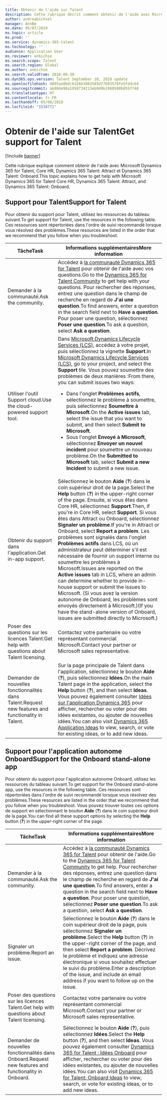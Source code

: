 ```yaml
---
title: Obtenir de l'aide sur Talent
description: Cette rubrique décrit comment obtenir de l'aide avec Microsoft Dynamics 365 for Talent.
author: andreabichsel
manager: AnnBe
ms.date: 05/07/2019
ms.topic: article
ms.prod: ''
ms.service: dynamics-365-talent
ms.technology: ''
audience: Application User
ms.reviewer: anbichse
ms.search.scope: Talent
ms.search.region: Global
ms.author: anbichse
ms.search.validFrom: 2018-09-30
ms.dyn365.ops.version: Talent September 10, 2018 update
ms.openlocfilehash: 9895ae8bdc6326b3863585d77b93576fe5fddcb4
ms.sourcegitcommit: ab88de98a1958734213eb9d9b1988508b055f748
ms.translationtype: HT
ms.contentlocale: fr-FR
ms.lasthandoff: 05/08/2019
ms.locfileid: "1538771"
---
```

# <a name="get-support-for-talent"></a><span data-ttu-id="3c52d-103">Obtenir de l'aide sur Talent</span><span class="sxs-lookup"><span data-stu-id="3c52d-103">Get support for Talent</span></span>

[!include [banner](includes/banner.md)]

<span data-ttu-id="3c52d-104">Cette rubrique explique comment obtenir de l'aide avec Microsoft Dynamics 365 for Talent, Core HR, Dynamics 365 Talent: Attract et Dynamics 365 Talent: Onboard.</span><span class="sxs-lookup"><span data-stu-id="3c52d-104">This topic explains how to get help with Microsoft Dynamics 365 for Talent Core HR, Dynamics 365 Talent: Attract, and Dynamics 365 Talent: Onboard.</span></span>

## <a name="support-for-talent"></a><span data-ttu-id="3c52d-105">Support pour Talent</span><span class="sxs-lookup"><span data-stu-id="3c52d-105">Support for Talent</span></span>

<span data-ttu-id="3c52d-106">Pour obtenir du support pour Talent, utilisez les ressources du tableau suivant.</span><span class="sxs-lookup"><span data-stu-id="3c52d-106">To get support for Talent, use the resources in the following table.</span></span> <span data-ttu-id="3c52d-107">Ces ressources sont répertoriées dans l'ordre de suivi recommandé lorsque vous résolvez des problèmes.</span><span class="sxs-lookup"><span data-stu-id="3c52d-107">These resources are listed in the order that we recommend that you follow when you troubleshoot.</span></span>

| <span data-ttu-id="3c52d-108">Tâche</span><span class="sxs-lookup"><span data-stu-id="3c52d-108">Task</span></span> | <span data-ttu-id="3c52d-109">Informations supplémentaires</span><span class="sxs-lookup"><span data-stu-id="3c52d-109">More information</span></span> |
|------|------------------|
| <span data-ttu-id="3c52d-110">Demander à la communauté.</span><span class="sxs-lookup"><span data-stu-id="3c52d-110">Ask the community.</span></span> | <span data-ttu-id="3c52d-111">Accédez à [la communauté Dynamics 365 for Talent](https://community.dynamics.com/365/talent) pour obtenir de l'aide avec vos questions.</span><span class="sxs-lookup"><span data-stu-id="3c52d-111">Go to the [Dynamics 365 for Talent Community](https://community.dynamics.com/365/talent) to get help with your questions.</span></span> <span data-ttu-id="3c52d-112">Pour rechercher des réponses, entrez une question dans le champ de recherche en regard de **J'ai une question**.</span><span class="sxs-lookup"><span data-stu-id="3c52d-112">To find answers, enter a question in the search field next to **Have a question**.</span></span> <span data-ttu-id="3c52d-113">Pour poser une question, sélectionnez **Poser une question**.</span><span class="sxs-lookup"><span data-stu-id="3c52d-113">To ask a question, select **Ask a question**.</span></span> |
| <span data-ttu-id="3c52d-114">Utiliser l'outil Support cloud.</span><span class="sxs-lookup"><span data-stu-id="3c52d-114">Use the cloud-powered support tool.</span></span> | <span data-ttu-id="3c52d-115">Dans [Microsoft Dynamics Lifecycle Services (LCS)](https://lcs.dynamics.com/), accédez à votre projet, puis sélectionnez la vignette **Support**.</span><span class="sxs-lookup"><span data-stu-id="3c52d-115">In [Microsoft Dynamics Lifecycle Services (LCS)](https://lcs.dynamics.com/), go to your project, and select the **Support** tile.</span></span> <span data-ttu-id="3c52d-116">Vous pouvez soumettre des problèmes de deux manières :</span><span class="sxs-lookup"><span data-stu-id="3c52d-116">From there, you can submit issues two ways:</span></span><ul><li><span data-ttu-id="3c52d-117">Dans l'onglet **Problèmes actifs**, sélectionnez le problème à soumettre, puis sélectionnez **Soumettre à Microsoft**.</span><span class="sxs-lookup"><span data-stu-id="3c52d-117">On the **Active issues** tab, select the issue that you want to submit, and then select **Submit to Microsoft**.</span></span></li><li><span data-ttu-id="3c52d-118">Sous l'onglet **Envoyé à Microsoft**, sélectionnez **Envoyer un nouvel incident** pour soumettre un nouveau problème.</span><span class="sxs-lookup"><span data-stu-id="3c52d-118">On the **Submitted to Microsoft** tab, select **Submit a new Incident** to submit a new issue.</span></span></li></ul> |
| <span data-ttu-id="3c52d-119">Obtenir du support dans l'application.</span><span class="sxs-lookup"><span data-stu-id="3c52d-119">Get in-app support.</span></span> | <span data-ttu-id="3c52d-120">Sélectionnez le bouton **Aide** (**?**) dans le coin supérieur droit de la page.</span><span class="sxs-lookup"><span data-stu-id="3c52d-120">Select the **Help** button (**?**) in the upper-right corner of the page.</span></span> <span data-ttu-id="3c52d-121">Ensuite, si vous êtes dans Core HR, sélectionnez **Support**.</span><span class="sxs-lookup"><span data-stu-id="3c52d-121">Then, if you're in Core HR, select **Support**.</span></span> <span data-ttu-id="3c52d-122">Si vous êtes dans Attract ou Onboard, sélectionnez **Signaler un problème**.</span><span class="sxs-lookup"><span data-stu-id="3c52d-122">If you're in Attract or Onboard, select **Report a problem**.</span></span> <span data-ttu-id="3c52d-123">Les problèmes sont signalés dans l'onglet **Problèmes actifs** dans LCS, où un administrateur peut déterminer s'il est nécessaire de fournir un support interne ou soumettre les problèmes à Microsoft.</span><span class="sxs-lookup"><span data-stu-id="3c52d-123">Issues are reported on the **Active issues** tab in LCS, where an admin can determine whether to provide in-house support or submit the issues to Microsoft.</span></span> <span data-ttu-id="3c52d-124">(Si vous avez la version autonome de Onboard, les problèmes sont envoyés directement à Microsoft.)</span><span class="sxs-lookup"><span data-stu-id="3c52d-124">(If you have the stand-alone version of Onboard, issues are submitted directly to Microsoft.)</span></span> |
| <span data-ttu-id="3c52d-125">Poser des questions sur les licences Talent.</span><span class="sxs-lookup"><span data-stu-id="3c52d-125">Get help with questions about Talent licensing.</span></span> | <span data-ttu-id="3c52d-126">Contactez votre partenaire ou votre représentant commercial Microsoft.</span><span class="sxs-lookup"><span data-stu-id="3c52d-126">Contact your partner or Microsoft sales representative.</span></span> |
| <span data-ttu-id="3c52d-127">Demander de nouvelles fonctionnalités dans Talent.</span><span class="sxs-lookup"><span data-stu-id="3c52d-127">Request new features and functionality in Talent.</span></span> | <span data-ttu-id="3c52d-128">Sur la page principale de Talent dans l'application, sélectionnez le bouton **Aide** (**?**), puis sélectionnez **Idées**.</span><span class="sxs-lookup"><span data-stu-id="3c52d-128">On the main Talent page in the application, select the **Help** button (**?**), and then select **Ideas**.</span></span> <span data-ttu-id="3c52d-129">Vous pouvez également consulter [Idées sur l'application Dynamics 365](https://experience.dynamics.com/ideas/) pour afficher, rechercher ou voter pour des idées existantes, ou ajouter de nouvelles idées.</span><span class="sxs-lookup"><span data-stu-id="3c52d-129">You can also visit [Dynamics 365 Application Ideas](https://experience.dynamics.com/ideas/) to view, search, or vote for existing ideas, or to add new ideas.</span></span> |

## <a name="support-for-the-onboard-stand-alone-app"></a><span data-ttu-id="3c52d-130">Support pour l'application autonome Onboard</span><span class="sxs-lookup"><span data-stu-id="3c52d-130">Support for the Onboard stand-alone app</span></span>

<span data-ttu-id="3c52d-131">Pour obtenir du support pour l'application autonome Onboard, utilisez les ressources du tableau suivant.</span><span class="sxs-lookup"><span data-stu-id="3c52d-131">To get support for the Onboard stand-alone app, use the resources in the following table.</span></span> <span data-ttu-id="3c52d-132">Ces ressources sont répertoriées dans l'ordre de suivi recommandé lorsque vous résolvez des problèmes.</span><span class="sxs-lookup"><span data-stu-id="3c52d-132">These resources are listed in the order that we recommend that you follow when you troubleshoot.</span></span> <span data-ttu-id="3c52d-133">Vous pouvez trouver toutes ces options de support en sélectionnant le bouton **Aide** (**?**) dans le coin supérieur droit de la page.</span><span class="sxs-lookup"><span data-stu-id="3c52d-133">You can find all these support options by selecting the **Help** button (**?**) in the upper-right corner of the page.</span></span>

| <span data-ttu-id="3c52d-134">Tâche</span><span class="sxs-lookup"><span data-stu-id="3c52d-134">Task</span></span> | <span data-ttu-id="3c52d-135">Informations supplémentaires</span><span class="sxs-lookup"><span data-stu-id="3c52d-135">More information</span></span> |
|------|------------------|
| <span data-ttu-id="3c52d-136">Demander à la communauté.</span><span class="sxs-lookup"><span data-stu-id="3c52d-136">Ask the community.</span></span> | <span data-ttu-id="3c52d-137">Accédez à [la communauté Dynamics 365 for Talent](https://community.dynamics.com/365/talent) pour obtenir de l'aide.</span><span class="sxs-lookup"><span data-stu-id="3c52d-137">Go to the [Dynamics 365 for Talent Community](https://community.dynamics.com/365/talent) to get help.</span></span> <span data-ttu-id="3c52d-138">Pour rechercher des réponses, entrez une question dans le champ de recherche en regard de **J'ai une question**.</span><span class="sxs-lookup"><span data-stu-id="3c52d-138">To find answers, enter a question in the search field next to **Have a question**.</span></span> <span data-ttu-id="3c52d-139">Pour poser une question, sélectionnez **Poser une question**.</span><span class="sxs-lookup"><span data-stu-id="3c52d-139">To ask a question, select **Ask a question**.</span></span> |
| <span data-ttu-id="3c52d-140">Signaler un problème.</span><span class="sxs-lookup"><span data-stu-id="3c52d-140">Report an issue.</span></span> | <span data-ttu-id="3c52d-141">Sélectionnez le bouton **Aide** (**?**) dans le coin supérieur droit de la page, puis sélectionnez **Signaler un problème**.</span><span class="sxs-lookup"><span data-stu-id="3c52d-141">Select the **Help** button (**?**) in the upper-right corner of the page, and then select **Report a problem**.</span></span> <span data-ttu-id="3c52d-142">Décrivez le problème et indiquez une adresse électronique si vous souhaitez effectuer le suivi du problème.</span><span class="sxs-lookup"><span data-stu-id="3c52d-142">Enter a description of the issue, and include an email address if you want to follow up on the issue.</span></span> |
| <span data-ttu-id="3c52d-143">Poser des questions sur les licences Talent.</span><span class="sxs-lookup"><span data-stu-id="3c52d-143">Get help with questions about Talent licensing.</span></span> | <span data-ttu-id="3c52d-144">Contactez votre partenaire ou votre représentant commercial Microsoft.</span><span class="sxs-lookup"><span data-stu-id="3c52d-144">Contact your partner or Microsoft sales representative.</span></span> |
| <span data-ttu-id="3c52d-145">Demander de nouvelles fonctionnalités dans Onboard.</span><span class="sxs-lookup"><span data-stu-id="3c52d-145">Request new features and functionality in Onboard.</span></span> | <span data-ttu-id="3c52d-146">Sélectionnez le bouton **Aide** (**?**), puis sélectionnez **Idées**.</span><span class="sxs-lookup"><span data-stu-id="3c52d-146">Select the **Help** button (**?**), and then select **Ideas**.</span></span> <span data-ttu-id="3c52d-147">Vous pouvez également consulter [Dynamics 365 for Talent : Idées Onboard](https://experience.dynamics.com/ideas/categories/?forum=569a7fb2-8327-e911-a95a-000d3a4f3883&forumName=Dynamics%20365%20for%20Talent%3A%20Onboard) pour afficher, rechercher ou voter pour des idées existantes, ou ajouter de nouvelles idées.</span><span class="sxs-lookup"><span data-stu-id="3c52d-147">You can also visit [Dynamics 365 for Talent: Onboard Ideas](https://experience.dynamics.com/ideas/categories/?forum=569a7fb2-8327-e911-a95a-000d3a4f3883&forumName=Dynamics%20365%20for%20Talent%3A%20Onboard) to view, search, or vote for existing ideas, or to add new ideas.</span></span> |
